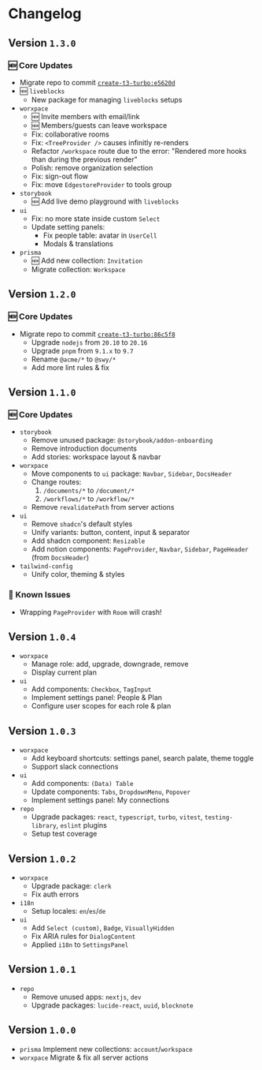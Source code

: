 # Changelog

## Version `1.3.0`

### 🆕 Core Updates

- Migrate repo to commit [`create-t3-turbo:e5620d`](https://github.com/t3-oss/create-t3-turbo/commit/e5620ddc86aa705b96dc9630d889882d152c1764)
- 🆕 `liveblocks`
  - New package for managing `liveblocks` setups
- `worxpace`
  - 🆕 Invite members with email/link
  - 🆕 Members/guests can leave workspace
  - Fix: collaborative rooms
  - Fix: `<TreeProvider />` causes infinitly re-renders
  - Refactor `/workspace` route due to the error: "Rendered more hooks than during the previous render"
  - Polish: remove organization selection
  - Fix: sign-out flow
  - Fix: move `EdgestoreProvider` to tools group
- `storybook`
  - 🆕 Add live demo playground with `liveblocks`
- `ui`
  - Fix: no more state inside custom `Select`
  - Update setting panels:
    - Fix people table: avatar in `UserCell`
    - Modals & translations
- `prisma`
  - 🆕 Add new collection: `Invitation`
  - Migrate collection: `Workspace`

## Version `1.2.0`

### 🆕 Core Updates

- Migrate repo to commit [`create-t3-turbo:86c5f8`](https://github.com/t3-oss/create-t3-turbo/commit/86c5f8898ec67de0c1af6a893f64f1476fb40bb9)
  - Upgrade `nodejs` from `20.10` to `20.16`
  - Upgrade `pnpm` from `9.1.x` to `9.7`
  - Rename `@acme/*` to `@swy/*`
  - Add more lint rules & fix

## Version `1.1.0`

### 🆕 Core Updates

- `storybook`
  - Remove unused package: `@storybook/addon-onboarding`
  - Remove introduction documents
  - Add stories: workspace layout & navbar
- `worxpace`
  - Move components to `ui` package: `Navbar`, `Sidebar`, `DocsHeader`
  - Change routes:
    1. `/documents/*` to `/document/*`
    2. `/workflows/*` to `/workflow/*`
  - Remove `revalidatePath` from server actions
- `ui`
  - Remove `shadcn`'s default styles
  - Unify variants: button, content, input & separator
  - Add shadcn component: `Resizable`
  - Add notion components: `PageProvider`, `Navbar`, `Sidebar`, `PageHeader` (from `DocsHeader`)
- `tailwind-config`
  - Unify color, theming & styles

### 🚧 Known Issues

- Wrapping `PageProvider` with `Room` will crash!

## Version `1.0.4`

- `worxpace`
  - Manage role: add, upgrade, downgrade, remove
  - Display current plan
- `ui`
  - Add components: `Checkbox`, `TagInput`
  - Implement settings panel: People & Plan
  - Configure user scopes for each role & plan

## Version `1.0.3`

- `worxpace`
  - Add keyboard shortcuts: settings panel, search palate, theme toggle
  - Support slack connections
- `ui`
  - Add components: `(Data) Table`
  - Update components: `Tabs`, `DropdownMenu`, `Popover`
  - Implement settings panel: My connections
- `repo`
  - Upgrade packages: `react`, `typescript`, `turbo`, `vitest`, `testing-library`, `eslint` plugins
  - Setup test coverage

## Version `1.0.2`

- `worxpace`
  - Upgrade package: `clerk`
  - Fix auth errors
- `i18n`
  - Setup locales: `en`/`es`/`de`
- `ui`
  - Add `Select (custom)`, `Badge`, `VisuallyHidden`
  - Fix ARIA rules for `DialogContent`
  - Applied `i18n` to `SettingsPanel`

## Version `1.0.1`

- `repo`
  - Remove unused apps: `nextjs`, `dev`
  - Upgrade packages: `lucide-react`, `uuid`, `blocknote`

## Version `1.0.0`

- `prisma` Implement new collections: `account`/`workspace`
- `worxpace` Migrate & fix all server actions
